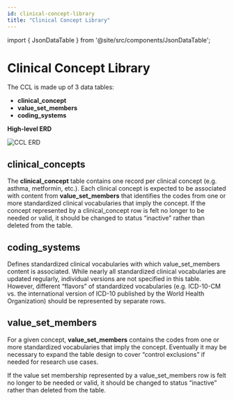 ```yaml
---
id: clinical-concept-library
title: "Clinical Concept Library"
---
```


import { JsonDataTable } from '@site/src/components/JsonDataTable';

# Clinical Concept Library
The CCL is made up of 3 data tables:

- **clinical_concept**
- **value_set_members**
- **coding_systems**

**High-level ERD**

![CCL ERD](/img/ccl_erd.jpg)

## clinical_concepts

The **clinical_concept** table contains one record per clinical concept (e.g. asthma, metformin, etc.).  Each clinical concept is expected to be associated with content from **value_set_members** that identifies the codes from one or more standardized clinical vocabularies that imply the concept.  If the concept represented by a clinical_concept row is felt no longer to be needed or valid, it should be changed to status “inactive” rather than deleted from the table.  


<JsonDataTable  jsonPath="nodes.seed\.the_tuva_project\.clinical_concept_library__clinical_concepts.columns" />

## coding_systems

Defines standardized clinical vocabularies with which value_set_members content is associated.  While nearly all standardized clinical vocabularies are updated regularly, individual versions are not specified in this table.  However, different “flavors” of standardized vocabularies (e.g. ICD-10-CM vs. the international version of ICD-10 published by the World Health Organization) should be represented by separate rows.

<JsonDataTable  jsonPath="nodes.seed\.the_tuva_project\.clinical_concept_library__coding_systems.columns" />

## value_set_members

For a given concept, **value_set_members** contains the codes from one or more standardized vocabularies that imply the concept.  Eventually it may be necessary to expand the table design to cover “control exclusions” if needed for research use cases.

If the value set membership represented by a value_set_members row is felt no longer to be needed or valid, it should be changed to status “inactive” rather than deleted from the table.

<JsonDataTable  jsonPath="nodes.seed\.the_tuva_project\.clinical_concept_library__value_set_members.columns" />
